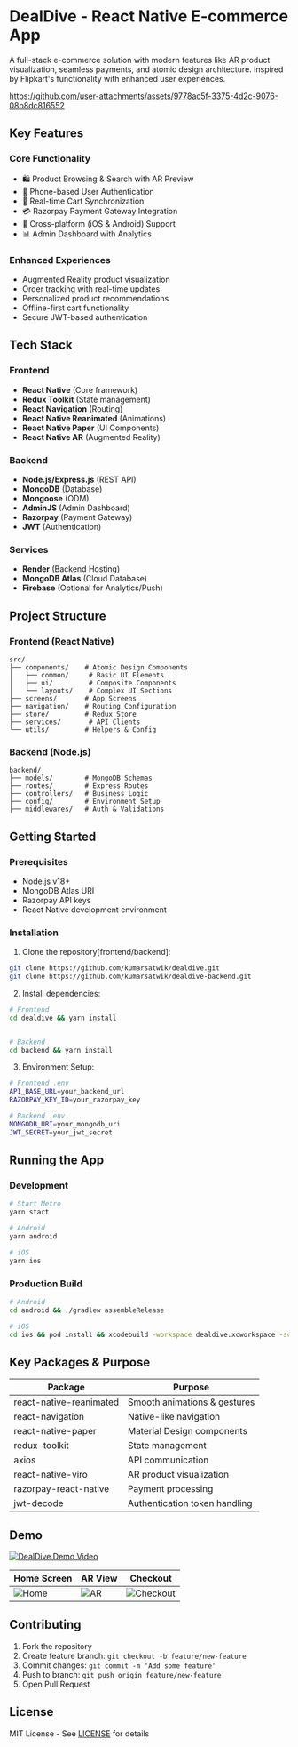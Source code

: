 # DealDive - React Native E-commerce App

A full-stack e-commerce solution with modern features like AR product visualization, seamless payments, and atomic design architecture. Inspired by Flipkart's functionality with enhanced user experiences.

<!-- Add actual demo GIF link -->


https://github.com/user-attachments/assets/9778ac5f-3375-4d2c-9076-08b8dc816552


## Key Features

### Core Functionality

- 🛍️ Product Browsing & Search with AR Preview
- 🔐 Phone-based User Authentication
- 🛒 Real-time Cart Synchronization
- 💳 Razorpay Payment Gateway Integration
- 📱 Cross-platform (iOS & Android) Support
- 📊 Admin Dashboard with Analytics

### Enhanced Experiences

- Augmented Reality product visualization
- Order tracking with real-time updates
- Personalized product recommendations
- Offline-first cart functionality
- Secure JWT-based authentication

## Tech Stack

### Frontend

- **React Native** (Core framework)
- **Redux Toolkit** (State management)
- **React Navigation** (Routing)
- **React Native Reanimated** (Animations)
- **React Native Paper** (UI Components)
- **React Native AR** (Augmented Reality)

### Backend

- **Node.js/Express.js** (REST API)
- **MongoDB** (Database)
- **Mongoose** (ODM)
- **AdminJS** (Admin Dashboard)
- **Razorpay** (Payment Gateway)
- **JWT** (Authentication)

### Services

- **Render** (Backend Hosting)
- **MongoDB Atlas** (Cloud Database)
- **Firebase** (Optional for Analytics/Push)

## Project Structure

### Frontend (React Native)

```
src/
├── components/    # Atomic Design Components
│   ├── common/     # Basic UI Elements
│   ├── ui/         # Composite Components
│   └── layouts/    # Complex UI Sections
├── screens/       # App Screens
├── navigation/    # Routing Configuration
├── store/         # Redux Store
├── services/       # API Clients
└── utils/         # Helpers & Config
```

### Backend (Node.js)

```
backend/
├── models/        # MongoDB Schemas
├── routes/        # Express Routes
├── controllers/   # Business Logic
├── config/        # Environment Setup
├── middlewares/   # Auth & Validations
```

## Getting Started

### Prerequisites

- Node.js v18+
- MongoDB Atlas URI
- Razorpay API keys
- React Native development environment

### Installation

1. Clone the repository[frontend/backend]:

```bash
git clone https://github.com/kumarsatwik/dealdive.git
git clone https://github.com/kumarsatwik/dealdive-backend.git
```

2. Install dependencies:

```bash
# Frontend
cd dealdive && yarn install


# Backend
cd backend && yarn install
```

3. Environment Setup:

```bash
# Frontend .env
API_BASE_URL=your_backend_url
RAZORPAY_KEY_ID=your_razorpay_key

# Backend .env
MONGODB_URI=your_mongodb_uri
JWT_SECRET=your_jwt_secret
```

## Running the App

### Development

```bash
# Start Metro
yarn start

# Android
yarn android

# iOS
yarn ios
```

### Production Build

```bash
# Android
cd android && ./gradlew assembleRelease

# iOS
cd ios && pod install && xcodebuild -workspace dealdive.xcworkspace -scheme dealdive -configuration Release
```

## Key Packages & Purpose

| Package                 | Purpose                       |
| ----------------------- | ----------------------------- |
| react-native-reanimated | Smooth animations & gestures  |
| react-navigation        | Native-like navigation        |
| react-native-paper      | Material Design components    |
| redux-toolkit           | State management              |
| axios                   | API communication             |
| react-native-viro       | AR product visualization      |
| razorpay-react-native   | Payment processing            |
| jwt-decode              | Authentication token handling |

## Demo

[![DealDive Demo Video](https://img.youtube.com/vi/YOUR_VIDEO_ID/0.jpg)](https://youtube.com/watch?v=YOUR_VIDEO_ID)

<!-- Add actual screenshots -->

| Home Screen   | AR View     | Checkout          |
| ------------- | ----------- | ----------------- |
| ![Home](link) | ![AR](link) | ![Checkout](link) |

## Contributing

1. Fork the repository
2. Create feature branch: `git checkout -b feature/new-feature`
3. Commit changes: `git commit -m 'Add some feature'`
4. Push to branch: `git push origin feature/new-feature`
5. Open Pull Request

## License

MIT License - See [LICENSE](LICENSE) for details
